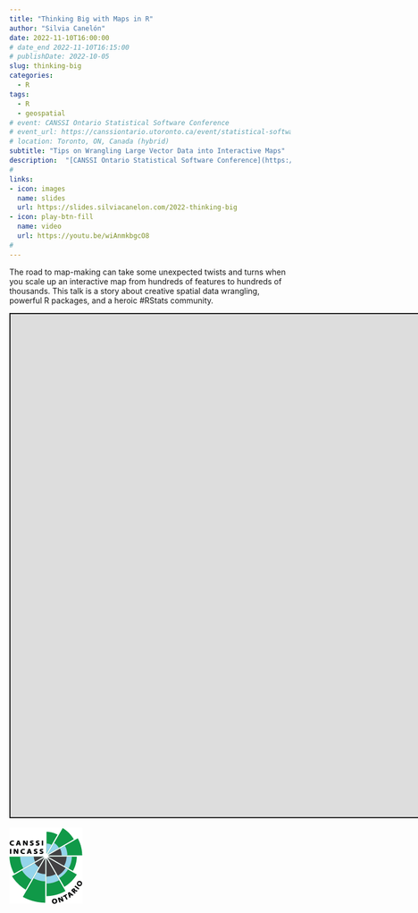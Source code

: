 ```yaml
---
title: "Thinking Big with Maps in R"
author: "Silvia Canelón"
date: 2022-11-10T16:00:00
# date_end 2022-11-10T16:15:00
# publishDate: 2022-10-05
slug: thinking-big
categories:
  - R
tags:
  - R
  - geospatial
# event: CANSSI Ontario Statistical Software Conference
# event_url: https://canssiontario.utoronto.ca/event/statistical-software-conference/
# location: Toronto, ON, Canada (hybrid)
subtitle: "Tips on Wrangling Large Vector Data into Interactive Maps"
description:  "[CANSSI Ontario Statistical Software Conference](https://canssiontario.utoronto.ca/event/statistical-software-conference/) talk on interactive map-making with large vector data"
#
links:
- icon: images
  name: slides
  url: https://slides.silviacanelon.com/2022-thinking-big
- icon: play-btn-fill
  name: video
  url: https://youtu.be/wiAnmkbgcO8
#
---
```


<script src="index_files/libs/fitvids-2.1.1/fitvids.min.js"></script>


The road to map-making can take some unexpected twists and turns when you scale up an interactive map from hundreds of features to hundreds of thousands. This talk is a story about creative spatial data wrangling, powerful R packages, and a heroic #RStats community.

<div class="shareagain" style="min-width:300px;margin:1em auto;" data-exeternal="1">
<iframe src="https://slides.silviacanelon.com/2022-thinking-big" width="1600" height="900" style="border:2px solid currentColor;" loading="lazy" allowfullscreen></iframe>
<script>fitvids('.shareagain', {players: 'iframe'});</script>
</div>

<img src="canssi.png" data-fig-align="center" data-fig-alt="CANSSI Ontario logo featuring a radial bar chart" />
